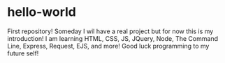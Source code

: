 # hello-world
First repository! Someday I wil have a real project but for now this is my introduction! I am learning HTML, CSS, JS, JQuery, Node, The Command Line, Express, Request, EJS, and more! Good luck programming to my future self!
